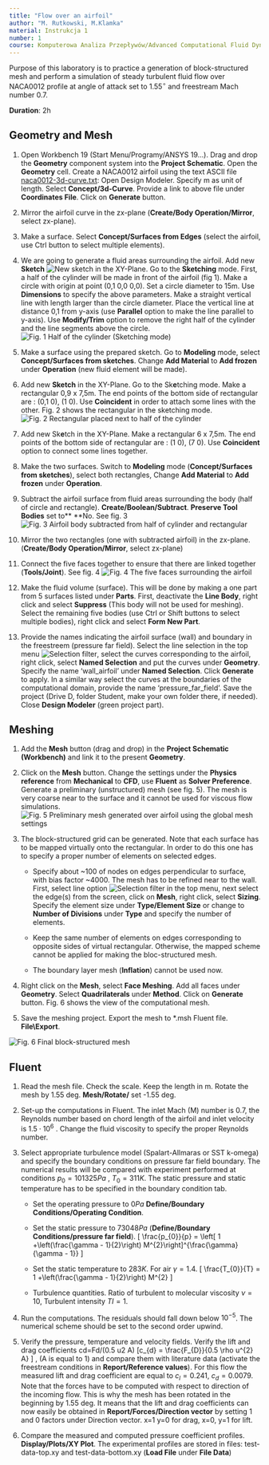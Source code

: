 ```yaml
---
title: "Flow over an airfoil"
author: "M. Rutkowski, M.Klamka"
material: Instrukcja 1
number: 1
course: Komputerowa Analiza Przepływów/Advanced Computational Fluid Dynamics
---
```


Purpose of this laboratory is to practice a generation of block-structured mesh and perform a simulation of steady turbulent fluid flow over NACA0012 profile at angle of attack set to $1.55^{\circ}$ and freestream Mach number 0.7.

__Duration__: 2h

## Geometry and Mesh

1. Open Workbench 19 (Start Menu/Programy/ANSYS 19...). Drag and drop the **Geometry**
component system into the **Project Schematic**. Open the **Geometry** cell. Create a
NACA0012 airfoil using the text ASCII file [naca0012-3d-curve.txt](data/KAP/naca0012-3d-curve.txt): Open Design
Modeler. Specify m as unit of length. Select **Concept/3d-Curve**. Provide a link to above
file under **Coordinates File**. Click on **Generate** button.

2. Mirror the airfoil curve in the zx-plane (**Create/Body Operation/Mirror**, select zx-plane).

3. Make a surface. Select **Concept/Surfaces from Edges** (select the airfoil, use Ctrl button to select multiple elements).

4. We are going to generate a fluid areas surrounding the airfoil. Add new **Sketch**
   ![](figures/KAP/Lab1_newsketch_button.png "New sketch") in the XY-Plane. Go to the **Sketching** mode. First, a half of the cylinder will be made in front of the airfoil (fig 1). Make a circle with origin at point (0,1 0,0 0,0). Set a circle diameter to 15m. Use **Dimensions** to specify the above parameters. Make a straight vertical line with length larger than the circle diameter. Place the vertical line at distance 0,1 from y-axis (use **Parallel** option to make the line parallel to y-axis). Use **Modify/Trim** option to remove the right half of the cylinder and the line segments above the circle.
    ![**Fig. 1** Half of the cylinder (**Sketching mode**)](figures/KAP/Lab1_fig1.png "Figure 1")

5. Make a surface using the prepared sketch. Go to **Modeling** mode, select **Concept/Surfaces from sketches**. Change **Add Material** to **Add frozen** under **Operation** (new fluid element will be made).

6. Add new **Sketch** in the XY-Plane. Go to the Sk**e**tching mode. Make a rectangular 0,9 x 7,5m. The end points of the bottom side of rectangular are : (0,1 0), (1 0). Use **Coincident** in order to attach some lines with the other. Fig. 2 shows the rectangular in the sketching mode.
    ![**Fig. 2** Rectangular placed next to half of the cylinder](figures/KAP/Lab1_fig2.png "Figure 2")

7. Add new Sk**e**tch in the XY-Plane. Make a rectangular 6 x 7,5m. The end points of the bottom side of rectangular are : (1 0), (7 0). Use **Coincident** option to connect some lines together.

8. Make the two surfaces. Switch to **Modeling** mode (**Concept/Surfaces from sketches**), select both rectangles, Change **Add Material** to **Add frozen** under **Operation**.

9. Subtract the airfoil surface from fluid areas surrounding the body (half of circle and rectangle). **Create/Boolean/Subtract**. **Preserve Tool Bodies** set to** **No. See fig. 3
    ![**Fig. 3** Airfoil body subtracted from half of cylinder and rectangular](figures/KAP/Lab1_fig3.png "Figure 3")

10. Mirror the two rectangles (one with subtracted airfoil) in the zx-plane. (**Create/Body Operation/Mirror**, select zx-plane)

11. Connect the five faces together to ensure that there are linked together (**Tools/Joint**). See fig. 4
    ![**Fig. 4** The five faces surrounding the airfoil](figures/KAP/Lab1_fig4.png "Figure 4")

12. Make the fluid volume (surface). This will be done by making a one part from 5 surfaces listed under **Parts**. First, deactivate the **Line Body**, right click and select **Suppress** (This body will not be used for meshing). Select the remaining five bodies (use Ctrl or Shift buttons to select multiple bodies), right click and select **Form New Part**.

13. Provide the names indicating the airfoil surface (wall) and boundary in the freestreem (pressure far field). Select the line selection in the top menu ![](figures/KAP/Lab1_selection_filter.png "Selection filter"), select the curves corresponding to the airfoil, right click, select **Named Selection** and put the curves under **Geometry**. Specify the name ‘wall_airfoil’ under **Named Selection**. Click **Generate** to apply. In a similar way select the curves at the boundaries of the computational domain, provide the name ‘pressure_far_field’. Save the project (Drive D, folder Student, make your own folder there, if needed). Close **Design Modeler** (green project part).

## Meshing

1. Add the **Mesh** button (drag and drop) in the **Project Schematic (Workbench)** and link it to the present **Geometry**.

2. Click on the **Mesh** button. Change the settings under the **Physics reference** from **Mechanical** to **CFD**, use **Fluent** as **Solver Preference**. Generate a preliminary (unstructured) mesh (see fig. 5). The mesh is very coarse near to the surface and it cannot be used for viscous flow simulations.
    ![**Fig. 5** Preliminary mesh generated over airfoil using the global mesh settings](figures/KAP/Lab1_fig5.png "Figure 5")

3. The block-structured grid can be generated. Note that each surface has to be mapped virtually onto the rectangular. In order to do this one has to specify a proper number of elements on selected edges.

    * Specify about ~100 of nodes on edges perpendicular to surface, with bias factor ~4000. The mesh has to be refined near to the wall. First, select line option ![](figures/KAP/Lab1_selection_filter.png "Selection filter") in the top menu, next select the edge(s) from the screen, click on **Mesh**, right click, select **Sizing**. Specify the element size under **Type/Element Size** or change to **Number of Divisions** under **Type** and specify the number of elements.

    * Keep the same number of elements on edges corresponding to opposite sides of virtual rectangular. Otherwise, the mapped scheme cannot be applied for making the bloc-structured mesh.

    * The boundary layer mesh (**Inflation**) cannot be used now.

4. Right click on the **Mesh**, select **Face Meshing**. Add all faces under **Geometry**. Select **Quadrilaterals** under **Method**. Click on **Generate** button. Fig. 6 shows the view of the computational mesh.

5. Save the meshing project. Export the mesh to *.msh Fluent file. **File\Export**.

![**Fig. 6** Final block-structured mesh](figures/KAP/Lab1_mesh.png "Figure  6")

## Fluent

1. Read the mesh file. Check the scale. Keep the length in m. Rotate the mesh by 1.55 deg.
**Mesh/Rotate/** set -1.55 deg.

2. Set-up the computations in Fluent. The inlet Mach (M) number is $0.7$, the Reynolds
number based on chord length of the airfoil and inlet velocity is $1.5 \cdot 10^{6}$ . Change the
fluid viscosity to specify the proper Reynolds number.

3. Select appropriate turbulence model (Spalart-Allmaras or SST k-omega) and specify the
boundary conditions on pressure far field boundary. The numerical results will be
compared with experiment performed at conditions $p_{0} = 101325 Pa$ , $T_{0}=311 K$. The static
pressure and static temperature has to be specified in the boundary condition tab.

    * Set the operating pressure to $0 Pa$ **Define/Boundary Conditions/Operating Condition**.

    * Set the static pressure to $73048 Pa$ (**Define/Boundary Conditions/pressure far field**).
    \[ \frac{p_{0}}{p} = \left[ 1 +\left(\frac{\gamma - 1}{2}\right) M^{2}\right]^{\frac{\gamma}{\gamma - 1}} \]

    * Set the static temperature to $283 K$. For air $\gamma=1.4$.
    \[ \frac{T_{0}}{T} =  1 +\left(\frac{\gamma - 1}{2}\right) M^{2} \]

    * Turbulence quantities. Ratio of turbulent to molecular viscosity $\nu = 10$, Turbulent intensity $TI = 1%$.

4. Run the computations. The residuals should fall down below $10^{-5}$. The numerical scheme
should be set to the second order upwind.

5. Verify the pressure, temperature and velocity fields. Verify the lift and drag coefficients
cd=Fd/(0.5 u2 A)
\[c_{d} =  \frac{F_{D}}{0.5 \rho u^{2} A} \]
, (A is equal to 1) and compare them with literature data (activate the
freestream conditions in **Report/Reference values**). For this flow the measured lift and
drag coefficient are equal to $c_{l}=0.241$, $c_{d}=0.0079$. Note that the forces have to be
computed with respect to direction of the incoming flow. This is why the mesh has been
rotated in the beginning by 1.55 deg. It means that the lift and drag coefficients can now
easily be obtained in **Report/Forces/Direction vector** by setting 1 and 0 factors under
Direction vector. x=1 y=0 for drag, x=0, y=1 for lift.

6. Compare the measured and computed pressure coefficient profiles. **Display/Plots/XY Plot**.
The experimental profiles are stored in files: test-data-top.xy and test-data-bottom.xy
(**Load File** under **File Data**)